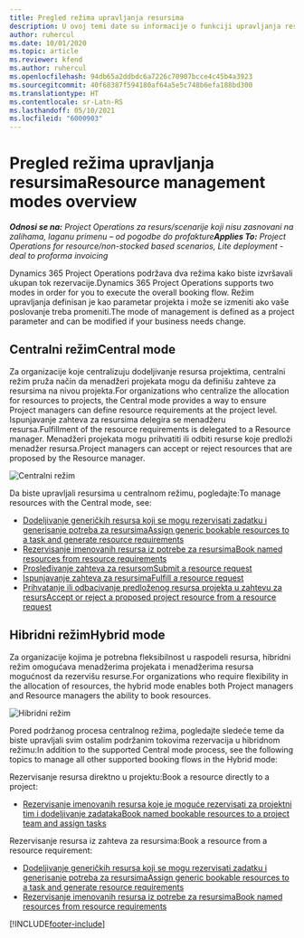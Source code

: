 ```yaml
---
title: Pregled režima upravljanja resursima
description: U ovoj temi date su informacije o funkciji upravljanja resursima u usluzi Dynamics 365 Project Operations.
author: ruhercul
ms.date: 10/01/2020
ms.topic: article
ms.reviewer: kfend
ms.author: ruhercul
ms.openlocfilehash: 94db65a2ddbdc6a7226c70907bcce4c45b4a3923
ms.sourcegitcommit: 40f68387f594180af64a5e5c748b6efa188bd300
ms.translationtype: HT
ms.contentlocale: sr-Latn-RS
ms.lasthandoff: 05/10/2021
ms.locfileid: "6000903"
---
```

# <a name="resource-management-modes-overview"></a><span data-ttu-id="6a734-103">Pregled režima upravljanja resursima</span><span class="sxs-lookup"><span data-stu-id="6a734-103">Resource management modes overview</span></span>

<span data-ttu-id="6a734-104">_**Odnosi se na:** Project Operations za resurs/scenarije koji nisu zasnovani na zalihama, laganu primenu – od pogodbe do profakture_</span><span class="sxs-lookup"><span data-stu-id="6a734-104">_**Applies To:** Project Operations for resource/non-stocked based scenarios, Lite deployment - deal to proforma invoicing_</span></span>


<span data-ttu-id="6a734-105">Dynamics 365 Project Operations podržava dva režima kako biste izvršavali ukupan tok rezervacije.</span><span class="sxs-lookup"><span data-stu-id="6a734-105">Dynamics 365 Project Operations supports two modes in order for you to execute the overall booking flow.</span></span> <span data-ttu-id="6a734-106">Režim upravljanja definisan je kao parametar projekta i može se izmeniti ako vaše poslovanje treba promeniti.</span><span class="sxs-lookup"><span data-stu-id="6a734-106">The mode of management is defined as a project parameter and can be modified if your business needs change.</span></span>    

## <a name="central-mode"></a><span data-ttu-id="6a734-107">Centralni režim</span><span class="sxs-lookup"><span data-stu-id="6a734-107">Central mode</span></span>
<span data-ttu-id="6a734-108">Za organizacije koje centralizuju dodeljivanje resursa projektima, centralni režim pruža način da menadžeri projekata mogu da definišu zahteve za resursima na nivou projekta.</span><span class="sxs-lookup"><span data-stu-id="6a734-108">For organizations who centralize the allocation for resources to projects, the Central mode provides a way to ensure Project managers can define resource requirements at the project level.</span></span> <span data-ttu-id="6a734-109">Ispunjavanje zahteva za resursima delegira se menadžeru resursa.</span><span class="sxs-lookup"><span data-stu-id="6a734-109">Fulfillment of the resource requirements is delegated to a Resource manager.</span></span> <span data-ttu-id="6a734-110">Menadžeri projekata mogu prihvatiti ili odbiti resurse koje predloži menadžer resursa.</span><span class="sxs-lookup"><span data-stu-id="6a734-110">Project managers can accept or reject resources that are proposed by the Resource manager.</span></span>

![Centralni režim](./media/resource-management-central.png)

<span data-ttu-id="6a734-112">Da biste upravljali resursima u centralnom režimu, pogledajte:</span><span class="sxs-lookup"><span data-stu-id="6a734-112">To manage resources with the Central mode, see:</span></span>

- [<span data-ttu-id="6a734-113">Dodeljivanje generičkih resursa koji se mogu rezervisati zadatku i generisanje potreba za resursima</span><span class="sxs-lookup"><span data-stu-id="6a734-113">Assign generic bookable resources to a task and generate resource requirements</span></span>](/dynamics365/project-service/assign-generic-bookable-resource)
- [<span data-ttu-id="6a734-114">Rezervisanje imenovanih resursa iz potrebe za resursima</span><span class="sxs-lookup"><span data-stu-id="6a734-114">Book named resources from resource requirements</span></span>](/dynamics365/project-service/book-named-resource)
- [<span data-ttu-id="6a734-115">Prosleđivanje zahteva za resursom</span><span class="sxs-lookup"><span data-stu-id="6a734-115">Submit a resource request</span></span>](/dynamics365/project-service/submit-resource-request)
- [<span data-ttu-id="6a734-116">Ispunjavanje zahteva za resursima</span><span class="sxs-lookup"><span data-stu-id="6a734-116">Fulfill a resource request</span></span>](/dynamics365/project-service/resource-management-fulfill-requests)
- [<span data-ttu-id="6a734-117">Prihvatanje ili odbacivanje predloženog resursa projekta u zahtevu za resurs</span><span class="sxs-lookup"><span data-stu-id="6a734-117">Accept or reject a proposed project resource from a resource request</span></span>](/dynamics365/project-service/accept-reject-proposed-resource)

## <a name="hybrid-mode"></a><span data-ttu-id="6a734-118">Hibridni režim</span><span class="sxs-lookup"><span data-stu-id="6a734-118">Hybrid mode</span></span>
<span data-ttu-id="6a734-119">Za organizacije kojima je potrebna fleksibilnost u raspodeli resursa, hibridni režim omogućava menadžerima projekata i menadžerima resursa mogućnost da rezervišu resurse.</span><span class="sxs-lookup"><span data-stu-id="6a734-119">For organizations who require flexibility in the allocation of resources, the hybrid mode enables both Project managers and Resource managers the ability to book resources.</span></span>

![Hibridni režim](./media/resource-management-hybrid.png)

<span data-ttu-id="6a734-121">Pored podržanog procesa centralnog režima, pogledajte sledeće teme da biste upravljali svim ostalim podržanim tokovima rezervacija u hibridnom režimu:</span><span class="sxs-lookup"><span data-stu-id="6a734-121">In addition to the supported Central mode process, see the following topics to manage all other supported booking flows in the Hybrid mode:</span></span>

<span data-ttu-id="6a734-122">Rezervisanje resursa direktno u projektu:</span><span class="sxs-lookup"><span data-stu-id="6a734-122">Book a resource directly to a project:</span></span>
- [<span data-ttu-id="6a734-123">Rezervisanje imenovanih resursa koje je moguće rezervisati za projektni tim i dodeljivanje zadataka</span><span class="sxs-lookup"><span data-stu-id="6a734-123">Book named bookable resources to a project team and assign tasks</span></span>](/dynamics365/project-service/assign-named-bookable-resource)

<span data-ttu-id="6a734-124">Rezervisanje resursa iz zahteva za resursima:</span><span class="sxs-lookup"><span data-stu-id="6a734-124">Book a resource from a resource requirement:</span></span>
- [<span data-ttu-id="6a734-125">Dodeljivanje generičkih resursa koji se mogu rezervisati zadatku i generisanje potreba za resursima</span><span class="sxs-lookup"><span data-stu-id="6a734-125">Assign generic bookable resources to a task and generate resource requirements</span></span>](/dynamics365/project-service/assign-generic-bookable-resource)
- [<span data-ttu-id="6a734-126">Rezervisanje imenovanih resursa iz potrebe za resursima</span><span class="sxs-lookup"><span data-stu-id="6a734-126">Book named resources from resource requirements</span></span>](/dynamics365/project-service/book-named-resource)


[!INCLUDE[footer-include](../includes/footer-banner.md)]